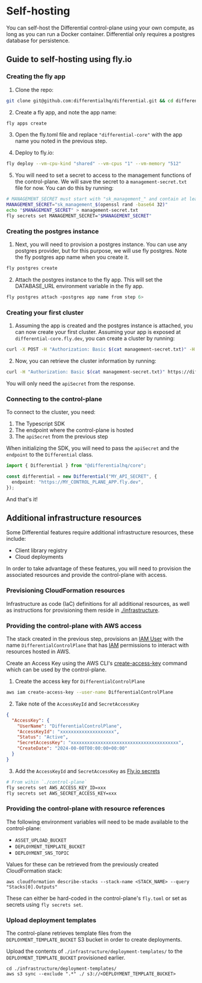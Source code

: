 # Self-hosting

You can self-host the Differential control-plane using your own compute, as long as you can run a Docker container. Differential only requires a postgres database for persistence.

## Guide to self-hosting using fly.io

### Creating the fly app

1. Clone the repo:

```sh
git clone git@github.com:differentialhq/differential.git && cd differential/control-plane
```

2. Create a fly app, and note the app name:

```sh
fly apps create
```

3. Open the fly.toml file and replace `"differential-core"` with the app name you noted in the previous step.

4. Deploy to fly.io:

```sh
fly deploy --vm-cpu-kind "shared" --vm-cpus "1" --vm-memory "512"
```

5. You will need to set a secret to access to the management functions of the control-plane. We will save the secret to a `management-secret.txt` file for now. You can do this by running:

```sh
# MANAGEMENT_SECRET must start with "sk_management_" and contain at least 32 characters
MANAGEMENT_SECRET="sk_management_$(openssl rand -base64 32)"
echo "$MANAGEMENT_SECRET" > management-secret.txt
fly secrets set MANAGEMENT_SECRET="$MANAGEMENT_SECRET"
```

### Creating the postgres instance

1. Next, you will need to provision a postgres instance. You can use any postgres provider, but for this purpose, we will use fly postgres. Note the fly postgres app name when you create it.

```sh
fly postgres create
```

2. Attach the postgres instance to the fly app. This will set the DATABASE_URL environment variable in the fly app.

```sh
fly postgres attach <postgres app name from step 6>
```

### Creating your first cluster

1. Assuming the app is created and the postgres instance is attached, you can now create your first cluster. Assuming your app is exposed at `differential-core.fly.dev`, you can create a cluster by running:

```sh
curl -X POST -H "Authorization: Basic $(cat management-secret.txt)" -H "Content-Type: application/json" https://differential-core.fly.dev/clusters
```

2. Now, you can retrieve the cluster information by running:

```sh
curl -H "Authorization: Basic $(cat management-secret.txt)" https://differential-core.fly.dev/clusters
```

You will only need the `apiSecret` from the response.

### Connecting to the control-plane

To connect to the cluster, you need:

1. The Typescript SDK
2. The endpoint where the control-plane is hosted
3. The `apiSecret` from the previous step

When initializing the SDK, you will need to pass the `apiSecret` and the `endpoint` to the `Differential` class.

```ts
import { Differential } from "@differentialhq/core";

const differential = new Differential("MY_API_SECRET", {
  endpoint: "https://MY_CONTROL_PLANE_APP.fly.dev",
});
```

And that's it!

## Additional infrastructure resources

Some Differential features require additional infrastructure resources, these include:

- Client library registry
- Cloud deployments

In order to take advantage of these features, you will need to provision the associated resources and provide the control-plane with access.

### Previsioning CloudFormation resources

Infrastructure as code (IaC) definitions for all additional resources, as well as instructions for provisioning them reside in [./infrastructure](https://github.com/differentialhq/differential/tree/main/infrastructure).

### Providing the control-plane with AWS access

The stack created in the previous step, provisions an [IAM User](https://docs.aws.amazon.com/IAM/latest/UserGuide/id_users.html) with the name `DifferentialControlPlane` that has [IAM](https://aws.amazon.com/iam/) permissions to interact with resources hosted in AWS.

Create an Access Key using the AWS CLI's [create-access-key](https://awscli.amazonaws.com/v2/documentation/api/latest/reference/iam/create-access-key.html) command which can be used by the control-plane.

1. Create the access key for `DifferentialControlPlane`

```sh
aws iam create-access-key --user-name DifferentialControlPlane
```

2. Take note of the `AccessKeyId` and `SecretAccessKey`

```json
{
  "AccessKey": {
    "UserName": "DifferentialControlPlane",
    "AccessKeyId": "xxxxxxxxxxxxxxxxxxxx",
    "Status": "Active",
    "SecretAccessKey": "xxxxxxxxxxxxxxxxxxxxxxxxxxxxxxxxxxxxxxxx",
    "CreateDate": "2024-00-00T00:00:00+00:00"
  }
}
```

3. Add the `AccessKeyId` and `SecretAccessKey` as [Fly.io secrets](https://fly.io/docs/reference/secrets/)

```sh
# From wihin `./control-plane`
fly secrets set AWS_ACCESS_KEY_ID=xxx
fly secrets set AWS_SECRET_ACCESS_KEY=xxx
```

### Providing the control-plane with resource references

The following environment variables will need to be made available to the control-plane:

- `ASSET_UPLOAD_BUCKET`
- `DEPLOYMENT_TEMPLATE_BUCKET`
- `DEPLOYMENT_SNS_TOPIC`

Values for these can be retrieved from the previously created CloudFormation stack:

```
aws cloudformation describe-stacks --stack-name <STACK_NAME> --query "Stacks[0].Outputs"
```

These can either be hard-coded in the control-plane's `fly.toml` or set as secrets using `fly secrets set`.

### Upload deployment templates

The control-plane retrieves template files from the `DEPLOYMENT_TEMPLATE_BUCKET` S3 bucket in order to create deployments.

Upload the contents of `./infrastructure/deployment-templates/` to the `DEPLOYMENT_TEMPLATE_BUCKET` provisioned earlier.

```
cd ./infrastructure/deployment-templates/
aws s3 sync --exclude ".*" ./ s3://<DEPLOYMENT_TEMPLATE_BUCKET>
```
